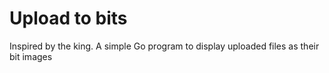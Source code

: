 # Upload to bits

Inspired by the king. A simple Go program to display uploaded files as their bit images

